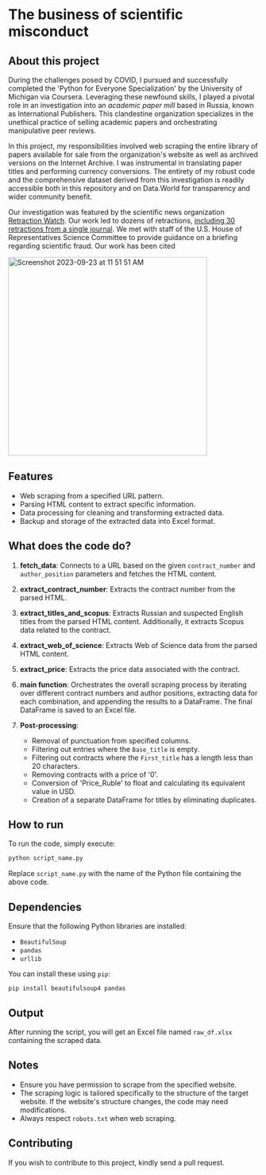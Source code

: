 # The business of scientific misconduct

## About this project

During the challenges posed by COVID, I pursued and successfully completed the 'Python for Everyone Specialization' by the University of Michigan via Coursera. Leveraging these newfound skills, I played a pivotal role in an investigation into an _academic paper mill_ based in Russia, known as International Publishers. This clandestine organization specializes in the unethical practice of selling academic papers and orchestrating manipulative peer reviews.

In this project, my responsibilities involved web scraping the entire library of papers available for sale from the organization's website as well as archived versions on the Internet Archive. I was instrumental in translating paper titles and performing currency conversions. The entirety of my robust code and the comprehensive dataset derived from this investigation is readily accessible both in this repository and on Data.World for transparency and wider community benefit.

Our investigation was featured by the scientific news organization [Retraction Watch](https://retractionwatch.com/author/perronetal/). Our work led to dozens of retractions, [including 30 retractions from a single journal](https://retractionwatch.com/2022/07/05/our-deepest-apology-journal-retracts-30-likely-paper-mill-articles-after-investigation-published-by-retraction-watch/). We met with staff of the U.S. House of Representatives Science Committee to provide guidance on a briefing regarding scientific fraud.  Our work has been cited 

<img width="400" alt="Screenshot 2023-09-23 at 11 51 51 AM" src="https://github.com/Soul-Jacker/Retraction_Watch/assets/2854746/1882591f-e8b2-4aab-996d-0895ec56e4d1">



## Features

- Web scraping from a specified URL pattern.
- Parsing HTML content to extract specific information.
- Data processing for cleaning and transforming extracted data.
- Backup and storage of the extracted data into Excel format.

## What does the code do?

1. **fetch_data**: Connects to a URL based on the given `contract_number` and `author_position` parameters and fetches the HTML content.

2. **extract_contract_number**: Extracts the contract number from the parsed HTML.

3. **extract_titles_and_scopus**: Extracts Russian and suspected English titles from the parsed HTML content. Additionally, it extracts Scopus data related to the contract.

4. **extract_web_of_science**: Extracts Web of Science data from the parsed HTML content.

5. **extract_price**: Extracts the price data associated with the contract.

6. **main function**: Orchestrates the overall scraping process by iterating over different contract numbers and author positions, extracting data for each combination, and appending the results to a DataFrame. The final DataFrame is saved to an Excel file.

7. **Post-processing**:
    - Removal of punctuation from specified columns.
    - Filtering out entries where the `Base_title` is empty.
    - Filtering out contracts where the `First_title` has a length less than 20 characters.
    - Removing contracts with a price of '0'.
    - Conversion of 'Price_Ruble' to float and calculating its equivalent value in USD.
    - Creation of a separate DataFrame for titles by eliminating duplicates.

## How to run

To run the code, simply execute:

```python
python script_name.py
```

Replace `script_name.py` with the name of the Python file containing the above code.

## Dependencies

Ensure that the following Python libraries are installed:

- `BeautifulSoup`
- `pandas`
- `urllib`

You can install these using `pip`:

```
pip install beautifulsoup4 pandas
```

## Output

After running the script, you will get an Excel file named `raw_df.xlsx` containing the scraped data.

## Notes

- Ensure you have permission to scrape from the specified website.
- The scraping logic is tailored specifically to the structure of the target website. If the website's structure changes, the code may need modifications.
- Always respect `robots.txt` when web scraping.

## Contributing

If you wish to contribute to this project, kindly send a pull request.

